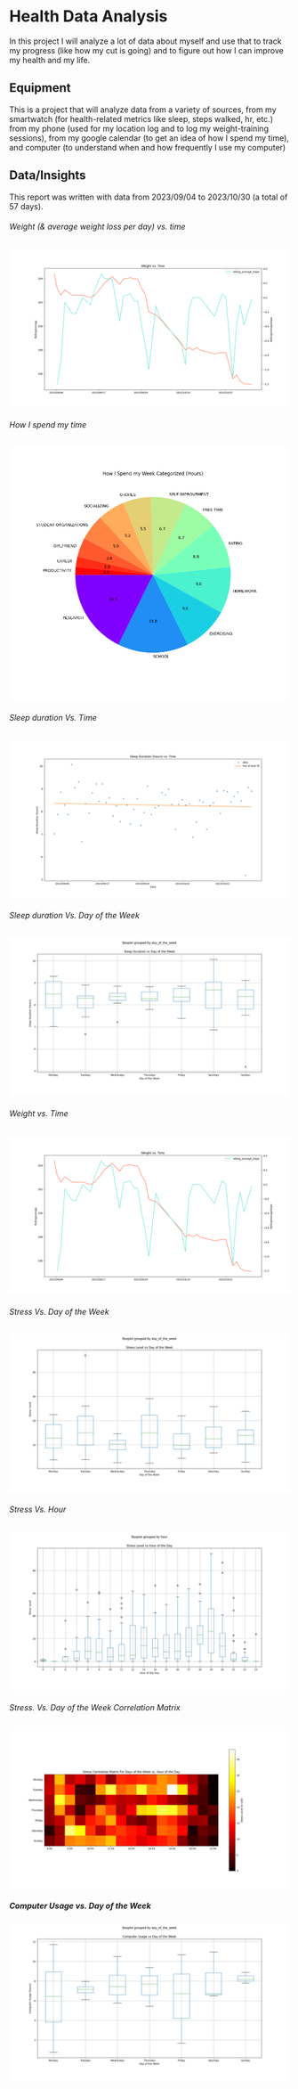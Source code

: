 # Health Data Analysis
In this project I will analyze a lot of data about myself and use that to track my progress (like how my cut is going) and to figure out how I can improve my health and my life.

## Equipment
This is a project that will analyze data from a variety of sources, from my smartwatch (for health-related metrics like sleep, steps walked, hr, etc.) from my phone (used for my location log and to log my weight-training sessions), from my google calendar (to get an idea of how I spend my time), and computer (to understand when and how frequently I use my computer)

## Data/Insights
This report was written with data from 2023/09/04 to 2023/10/30 (a total of 57 days).

###### Weight (& average weight loss per day) vs. time
![alt text](./figs/plot_for_weight_vs._time.png)

###### How I spend my time
![alt text](./figs/pie_for_how_i_spend_my_week_categorized_(hours).png)

###### Sleep duration Vs. Time
![scatter plot for sleep duration vs. time](figs/line_of_best_fit_for_sleep_duration_(hours)_vs._time.png)

###### Sleep duration Vs. Day of the Week
![box plot for sleep duration vs. day of the week](figs/box_and_whisker_for_sleep_duration_vs_day_of_the_week.png)

###### Weight vs. Time
![scatter plot for weight vs. time](figs/plot_for_weight_vs._time.png)

###### Stress Vs. Day of the Week
![box plot for stress vs. day of the week](figs/box_and_whisker_for_stress_level_vs_day_of_the_week.png)

###### Stress Vs. Hour
![Alt text](figs/box_and_whisker_for_stress_level_vs_hour_of_the_day.png)

###### Stress. Vs. Day of the Week Correlation Matrix
![alt text](figs/matrix_for_stress_correlation_matrix_for_days_of_the_week_vs._hour_of_the_day.png)

##### Computer Usage vs. Day of the Week
![alt text](figs/box_and_whisker_for_computer_usage_vs_day_of_the_week.png)
